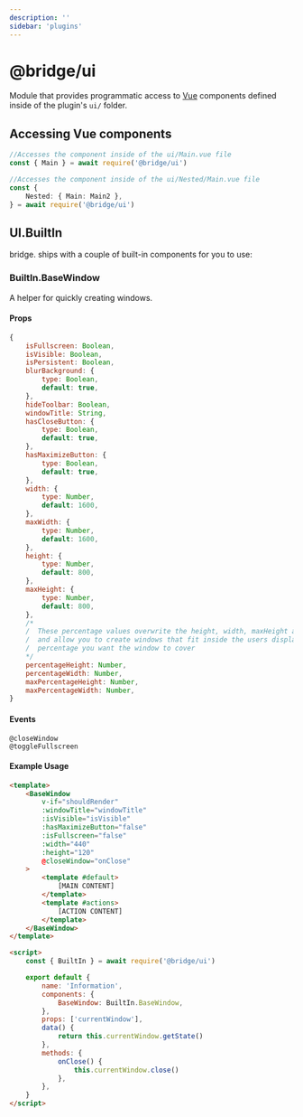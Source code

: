 ```yaml
---
description: ''
sidebar: 'plugins'
---
```


# @bridge/ui

Module that provides programmatic access to [Vue](https://vuejs.org/) components defined inside of the plugin's `ui/` folder.

## Accessing Vue components

```typescript
//Accesses the component inside of the ui/Main.vue file
const { Main } = await require('@bridge/ui')
```

```typescript
//Accesses the component inside of the ui/Nested/Main.vue file
const {
	Nested: { Main: Main2 },
} = await require('@bridge/ui')
```

## UI.BuiltIn

bridge. ships with a couple of built-in components for you to use:

### BuiltIn.BaseWindow

A helper for quickly creating windows.

#### Props

```javascript
{
	isFullscreen: Boolean,
	isVisible: Boolean,
	isPersistent: Boolean,
	blurBackground: {
		type: Boolean,
		default: true,
	},
	hideToolbar: Boolean,
	windowTitle: String,
	hasCloseButton: {
		type: Boolean,
		default: true,
	},
	hasMaximizeButton: {
		type: Boolean,
		default: true,
	},
	width: {
		type: Number,
		default: 1600,
	},
	maxWidth: {
		type: Number,
		default: 1600,
	},
	height: {
		type: Number,
		default: 800,
	},
	maxHeight: {
		type: Number,
		default: 800,
	},
	/*
	/  These percentage values overwrite the height, width, maxHeight and maxWidth props
	/  and allow you to create windows that fit inside the users display size by providing the
	/  percentage you want the window to cover
	*/
	percentageHeight: Number,
	percentageWidth: Number,
	maxPercentageHeight: Number,
	maxPercentageWidth: Number,
}
```

#### Events

```
@closeWindow
@toggleFullscreen
```

#### Example Usage

```html
<template>
	<BaseWindow
		v-if="shouldRender"
		:windowTitle="windowTitle"
		:isVisible="isVisible"
		:hasMaximizeButton="false"
		:isFullscreen="false"
		:width="440"
		:height="120"
		@closeWindow="onClose"
	>
		<template #default>
			[MAIN CONTENT]
		</template>
		<template #actions>
			[ACTION CONTENT]
		</template>
	</BaseWindow>
</template>

<script>
	const { BuiltIn } = await require('@bridge/ui')

	export default {
		name: 'Information',
		components: {
			BaseWindow: BuiltIn.BaseWindow,
		},
		props: ['currentWindow'],
		data() {
			return this.currentWindow.getState()
		},
		methods: {
			onClose() {
				this.currentWindow.close()
			},
		},
	}
</script>
```

